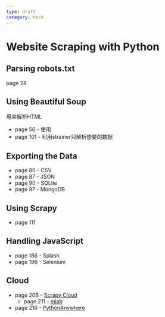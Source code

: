 ```yaml
---
type: draft
category: tech
---
```

# Website Scraping with Python

## Parsing robots.txt

page 28

## Using Beautiful Soup

用来解析HTML

+ page 56 - 使用
+ page 101 - 利用strainer只解析想要的数据

## Exporting the Data

+ page 80 - CSV
+ page 87 - JSON
+ page 90 - SQLite
+ page 97 - MongoDB

## Using Scrapy

+ page 111

## Handling JavaScript

+ page 186 - Splash
+ page 196 - Selenium

## Cloud

+ page 206 - [Scrapy Cloud](https://scrapinghub.com/scrapy-cloud)
    + page 211 - [mlab](https://mlab.com/)
+ page 216 - [PythonAnywhere](https://www.pythonanywhere.com/)




